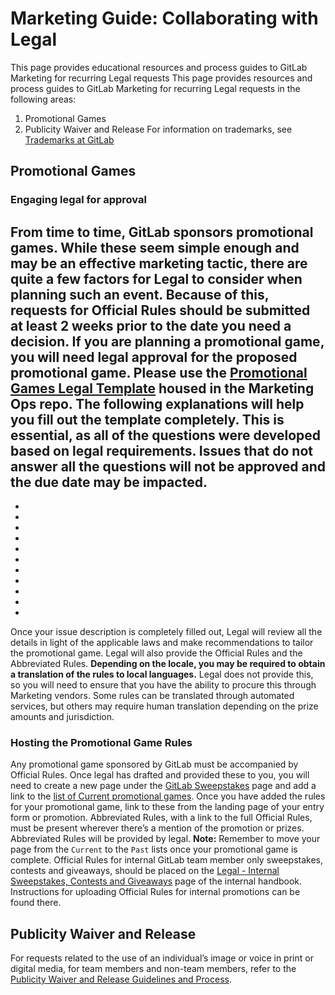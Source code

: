 # Marketing Guide: Collaborating with Legal

This page provides educational resources and process guides to GitLab Marketing for recurring Legal requests
This page provides resources and process guides to GitLab Marketing for recurring Legal requests in the following areas:
1. Promotional Games
1. Publicity Waiver and Release
For information on trademarks, see [Trademarks at GitLab](https://handbook.gitlab.com/handbook/legal/trademarks-at-gitlab/)
## Promotional Games
### Engaging legal for approval
From time to time, GitLab sponsors promotional games. While these seem simple enough and may be an effective marketing tactic, there are quite a few factors for Legal to consider when planning such an event. Because of this, requests for Official Rules should be submitted at least 2 weeks prior to the date you need a decision.
If you are planning a promotional game, you will need legal approval for the proposed promotional game. Please use the [Promotional Games Legal Template](https://gitlab.com/gitlab-com/marketing/marketing-operations/-/issues/new?issuable_template=promotional_games_legal_template) housed in the Marketing Ops repo.
The following explanations will help you fill out the template completely. This is essential, as all of the questions were developed based on legal requirements. **Issues that do not answer all the questions will not be approved and the due date may be impacted.**
-  
- 
- 
- 
- 
- 
- 
- 
- 
- 
- 
- 
Once your issue description is completely filled out, Legal will review all the details in light of the applicable laws and make recommendations to tailor the promotional game. Legal will also provide the Official Rules and the Abbreviated Rules. **Depending on the locale, you may be required to obtain a translation of the rules to local languages.** Legal does not provide this, so you will need to ensure that you have the ability to procure this through Marketing vendors. Some rules can be translated through automated services, but others may require human translation depending on the prize amounts and jurisdiction.
### Hosting the Promotional Game Rules
Any promotional game sponsored by GitLab must be accompanied by Official Rules. Once legal has drafted and provided these to you, you will need to create a new page under the [GitLab Sweepstakes](https://about.gitlab.com/community/sweepstakes/) page and add a link to the [list of Current promotional games](https://about.gitlab.com/community/sweepstakes/#current). Once you have added the rules for your promotional game, link to these from the landing page of your entry form or promotion.
Abbreviated Rules, with a link to the full Official Rules, must be present wherever there’s a mention of the promotion or prizes. Abbreviated Rules will be provided by legal.
**Note:** Remember to move your page from the `Current` to the `Past` lists once your promotional game is complete.
Official Rules for internal GitLab team member only sweepstakes, contests and giveaways, should be placed on the [Legal - Internal Sweepstakes, Contests and Giveaways](https://internal.gitlab.com/handbook/legal-and-corporate-affairs/legal-internal-sweepstakes-contests-giveaways/) page of the internal handbook. Instructions for uploading Official Rules for internal promotions can be found there.
## Publicity Waiver and Release
For requests related to the use of an individual’s image or voice in print or digital media, for team members and non-team members, refer to the [Publicity Waiver and Release Guidelines and Process](https://handbook.gitlab.com/handbook/legal/publicity-waiver-release/).
